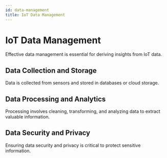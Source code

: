 ```yaml
---
id: data-management
title: IoT Data Management
---
```


# IoT Data Management

Effective data management is essential for deriving insights from IoT data.

## Data Collection and Storage

Data is collected from sensors and stored in databases or cloud storage.

## Data Processing and Analytics

Processing involves cleaning, transforming, and analyzing data to extract valuable information.

## Data Security and Privacy

Ensuring data security and privacy is critical to protect sensitive information.
